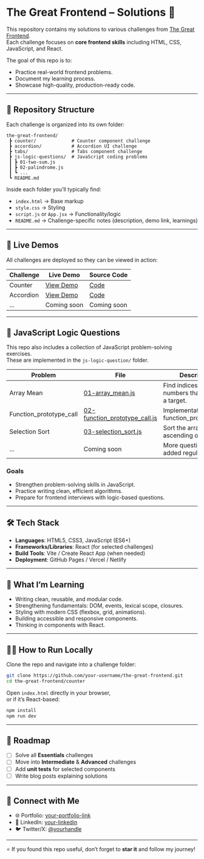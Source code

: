 # The Great Frontend – Solutions 🚀

This repository contains my solutions to various challenges from [The Great Frontend](https://thegreatfrontend.com/).  
Each challenge focuses on **core frontend skills** including HTML, CSS, JavaScript, and React.  

The goal of this repo is to:
- Practice real-world frontend problems.
- Document my learning process.
- Showcase high-quality, production-ready code.

---

## 📂 Repository Structure

Each challenge is organized into its own folder:

```
the-great-frontend/
 ┣ counter/             # Counter component challenge
 ┣ accordion/           # Accordion UI challenge
 ┣ tabs/                # Tabs component challenge
 ┣ js-logic-questions/  # JavaScript coding problems
 ┃ ┣ 01-two-sum.js
 ┃ ┣ 02-palindrome.js
 ┃ ┗ ...
 ┗ README.md
```

Inside each folder you’ll typically find:
- `index.html` → Base markup
- `style.css` → Styling
- `script.js` or `App.jsx` → Functionality/logic
- `README.md` → Challenge-specific notes (description, demo link, learnings)

---

## 🚀 Live Demos

All challenges are deployed so they can be viewed in action:

| Challenge  | Live Demo | Source Code |
|------------|-----------|-------------|
| Counter    | [View Demo](https://yourusername.github.io/the-great-frontend/counter) | [Code](./counter) |
| Accordion  | [View Demo](https://yourusername.github.io/the-great-frontend/accordion) | [Code](./accordion) |
| ...        | Coming soon | Coming soon |

---


## 🧩 JavaScript Logic Questions

This repo also includes a collection of JavaScript problem-solving exercises.  
These are implemented in the `js-logic-question/` folder.

| Problem | File | Description |
|---------|------|-------------|
| Array Mean | [01-array_mean.js](js-logic-questions/01-array_mean.js) | Find indices of two numbers that add up to a target. |
| Function_prototype_call | [02-function_prototype_call.js](js-logic-questions/02-function_prototype_call.js) | Implementation of function_prototype_call |
| Selection Sort | [03-selection_sort.js](js-logic-questions/03-selection_sort.js) | Sort the array in ascending order |
| ... | Coming soon | More questions will be added regularly. |

### Goals
- Strengthen problem-solving skills in JavaScript.
- Practice writing clean, efficient algorithms.
- Prepare for frontend interviews with logic-based questions.

---

## 🛠️ Tech Stack

- **Languages**: HTML5, CSS3, JavaScript (ES6+)
- **Frameworks/Libraries**: React (for selected challenges)
- **Build Tools**: Vite / Create React App (when needed)
- **Deployment**: GitHub Pages / Vercel / Netlify

---

## 📖 What I’m Learning

- Writing clean, reusable, and modular code.
- Strengthening fundamentals: DOM, events, lexical scope, closures.
- Styling with modern CSS (flexbox, grid, animations).
- Building accessible and responsive components.
- Thinking in components with React.

---

## 🧑‍💻 How to Run Locally

Clone the repo and navigate into a challenge folder:

```bash
git clone https://github.com/your-username/the-great-frontend.git
cd the-great-frontend/counter
```

Open `index.html` directly in your browser,  
or if it’s React-based:

```bash
npm install
npm run dev
```

---

## 📌 Roadmap

- [ ] Solve all **Essentials** challenges
- [ ] Move into **Intermediate** & **Advanced** challenges
- [ ] Add **unit tests** for selected components
- [ ] Write blog posts explaining solutions

---

## 🤝 Connect with Me

- 🌐 Portfolio: [your-portfolio-link](#)
- 💼 LinkedIn: [your-linkedin](#)
- 🐦 Twitter/X: [@yourhandle](#)

---

⭐ If you found this repo useful, don’t forget to **star it** and follow my journey!
